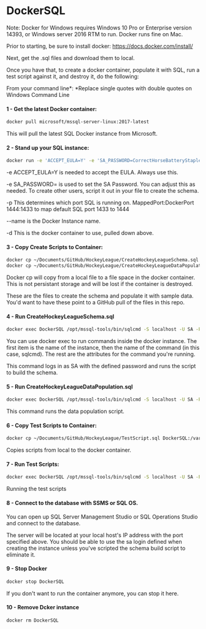 # DockerSQL

Note: Docker for Windows requires Windows 10 Pro or Enterprise version 14393, or Windows server 2016 RTM to run. Docker runs fine on Mac.

Prior to starting, be sure to install docker: https://docs.docker.com/install/

Next, get the .sql files and download them to local.

Once you have that, to create a docker container, populate it with SQL, run a test script against it, and destroy it, do the following:

From your command line*:
   *Replace single quotes with double quotes on Windows Command Line

#### 1 - Get the latest Docker container:

```bash
docker pull microsoft/mssql-server-linux:2017-latest
```
This will pull the latest SQL Docker instance from Microsoft.

#### 2 - Stand up your SQL instance:

```bash
docker run -e 'ACCEPT_EULA=Y' -e 'SA_PASSWORD=CorrectHorseBatteryStaple!'  -p 1433:1433 --name DockerSQL  -d microsoft/mssql-server-linux:2017-latest
```
-e ACCEPT_EULA=Y is needed to accept the EULA. Always use this.

-e SA_PASSWORD= is used to set the SA Password. You can adjust this as needed. To create other users, script it out in your file to create the schema.

-p This determines which port SQL is running on. MappedPort:DockerPort 1444:1433 to map default SQL port 1433 to 1444

--name is the Docker Instance name.

-d This is the docker container to use, pulled down above.


#### 3 - Copy Create Scripts to Container:

```bash
docker cp ~/Documents/GitHub/HockeyLeague/CreateHockeyLeagueSchema.sql DockerSQL:/var/opt/mssql/
docker cp ~/Documents/GitHub/HockeyLeague/CreateHockeyLeagueDataPopulation.sql DockerSQL:/var/opt/mssql/
```

Docker cp will copy from a local file to a file space in the docker container. This is not persistant storage and will be lost if the container is destroyed.

These are the files to create the schema and populate it with sample data. You'd want to have these point to a GitHub pull of the files in this repo.


#### 4 - Run CreateHockeyLeagueSchema.sql

```bash
docker exec DockerSQL /opt/mssql-tools/bin/sqlcmd -S localhost -U SA -P 'CorrectHorseBatteryStaple!' -i /var/opt/mssql/CreateHockeyLeagueSchema.sql
```

You can use docker exec to run commands inside the docker instance. The first item is the name of the instance, then the name of the command (in this case, sqlcmd). The rest are the attributes for the command you're running.

This command logs in as SA with the defined password and runs the script to build the schema.

#### 5 - Run CreateHockeyLeagueDataPopulation.sql

```bash
docker exec DockerSQL /opt/mssql-tools/bin/sqlcmd -S localhost -U SA -P 'CorrectHorseBatteryStaple!' -i /var/opt/mssql/CreateHockeyLeagueDataPopulation.sql
```

This command runs the data population script.

#### 6 - Copy Test Scripts to Container:

```bash
docker cp ~/Documents/GitHub/HockeyLeague/TestScript.sql DockerSQL:/var/opt/mssql/
```

Copies scripts from local to the docker container.

#### 7 - Run Test Scripts:

```bash
docker exec DockerSQL /opt/mssql-tools/bin/sqlcmd -S localhost -U SA -P 'CorrectHorseBatteryStaple!' -i /var/opt/mssql/TestScript.sql
```

Running the test scripts

#### 8 - Connect to the database with SSMS or SQL OS.

You can open up SQL Server Management Studio or SQL Operations Studio and connect to the database.

The server will be located at your local host's IP address with the port specified above. You should be able to use the sa login defined when creating the instance unless you've scripted the schema build script to eliminate it.


#### 9 - Stop Docker

```bash
docker stop DockerSQL
```

If you don't want to run the container anymore, you can stop it here.

#### 10 - Remove Dcker instance

```bash
docker rm DockerSQL
```
